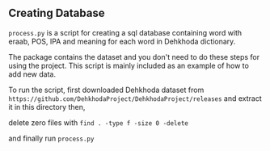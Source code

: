 ## Creating Database

`process.py` is a script for creating a sql database containing word with eraab, POS, IPA and meaning for each word in Dehkhoda dictionary.

The package contains the dataset and you don't need to do these steps for using the project. This script is mainly included as an example of how to add new data.

To run the script, first downloaded Dehkhoda dataset from `https://github.com/DehkhodaProject/DehkhodaProject/releases` and extract it in this directory then,

delete zero files with `find . -type f -size 0 -delete`

and finally run `process.py`